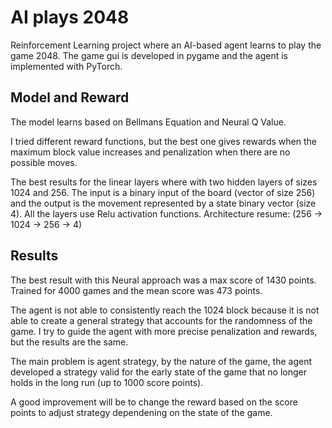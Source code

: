 # AI plays 2048

Reinforcement Learning project where an AI-based agent learns to play the game 2048. The game gui is developed in pygame and the agent is implemented with PyTorch.  

## Model and Reward

The model learns based on Bellmans Equation and Neural Q Value. 

I tried different reward functions, but the best one gives rewards when the maximum block value increases and penalization when there are no possible moves. 

The best results for the linear layers where with two  hidden layers of sizes 1024 and 256. The input is a binary input of the board (vector of size 256) and the output is the movement represented by a state binary vector (size 4). All the layers use Relu activation functions. Architecture resume: (256 -> 1024 -> 256 -> 4)


## Results 

The best result with this Neural approach was a max score of 1430 points. Trained for 4000 games and the mean score was 473 points. 

The agent is not able to consistently reach the 1024 block because it is not able to create a general strategy that accounts for the randomness of the game. I try to guide the agent with more precise penalization and rewards, but the results are the same. 

The main problem is agent strategy, by the nature of the game, the agent developed a strategy valid for the early state of the game that no longer holds in the long run (up to 1000 score points).

A good improvement will be to change the reward based on the score points to adjust strategy dependening on the state of the game.